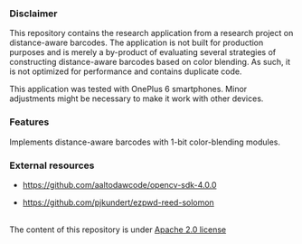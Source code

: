 ### Disclaimer

This repository contains the research application from a research project on 
distance-aware barcodes. The application is not built for production purposes
and is merely a by-product of evaluating several strategies of constructing 
distance-aware barcodes based on color blending. As such, it is not optimized
for performance and contains duplicate code.

This application was tested with OnePlus 6 smartphones. Minor adjustments might be necessary to make it work with other devices.

### Features

Implements distance-aware barcodes with 1-bit color-blending modules.

### External resources

- https://github.com/aaltodawcode/opencv-sdk-4.0.0

- https://github.com/pjkundert/ezpwd-reed-solomon

\
The content of this repository is under [Apache 2.0 license](https://www.apache.org/licenses/LICENSE-2.0)
